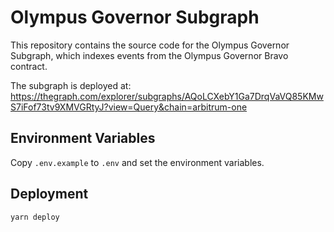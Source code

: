 # Olympus Governor Subgraph

This repository contains the source code for the Olympus Governor Subgraph, which indexes events from the Olympus Governor Bravo contract.

The subgraph is deployed at: https://thegraph.com/explorer/subgraphs/AQoLCXebY1Ga7DrqVaVQ85KMwS7iFof73tv9XMVGRtyJ?view=Query&chain=arbitrum-one

## Environment Variables

Copy `.env.example` to `.env` and set the environment variables.

## Deployment

```bash
yarn deploy
```

